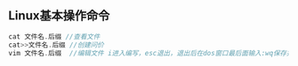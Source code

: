 ##  Linux基本操作命令

~~~java
cat 文件名.后缀 //查看文件
cat>>文件名.后缀 //创建问价
vim 文件名.后缀  //编辑文件 i进入编写，esc退出，退出后在dos窗口最后面输入:wq保存并退出
~~~

